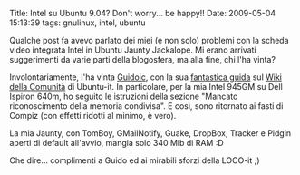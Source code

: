 Title: Intel su Ubuntu 9.04? Don't worry... be happy!!
Date:  2009-05-04 15:13:39
tags: gnulinux, intel, ubuntu

Qualche post fa avevo parlato dei miei (e non
solo) problemi con la scheda video integrata Intel in Ubuntu Jaunty
Jackalope. Mi erano arrivati suggerimenti da varie parti della blogosfera, ma
alla fine, chi l'ha vinta?


Involontariamente, l'ha vinta [Guidoic][1], con la sua [fantastica guida][2]
sul [Wiki della Comunità][3] di Ubuntu-it. In particolare, per la mia Intel
945GM su Dell Ispiron 640m, ho seguito le istruzioni della sezione "Mancato
riconoscimento della memoria condivisa". E così, sono ritornato ai fasti di
Compiz (con effetti ridotti al minimo, è vero).


La mia Jaunty, con TomBoy, GMailNotify, Guake, DropBox, Tracker e Pidgin
aperti di default all'avvio, mangia solo 340 Mib di RAM :D


Che dire... complimenti a Guido ed ai mirabili sforzi della LOCO-it ;)

   [1]: http://guiodic.wordpress.com/

   [2]: http://wiki.ubuntu-it.org/Hardware/Video/Intel/Jaunty

   [3]: http://wiki.ubuntu-it.org/Documentazione/Indice
